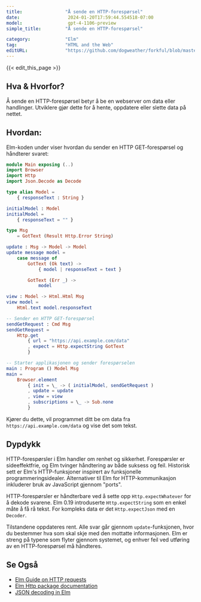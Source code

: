 ```yaml
---
title:                "Å sende en HTTP-forespørsel"
date:                  2024-01-20T17:59:44.554518-07:00
model:                 gpt-4-1106-preview
simple_title:         "Å sende en HTTP-forespørsel"

category:             "Elm"
tag:                  "HTML and the Web"
editURL:              "https://github.com/dogweather/forkful/blob/master/content/no/elm/sending-an-http-request.md"
---
```


{{< edit_this_page >}}

## Hva & Hvorfor?
Å sende en HTTP-forespørsel betyr å be en webserver om data eller handlinger. Utviklere gjør dette for å hente, oppdatere eller slette data på nettet.

## Hvordan:
Elm-koden under viser hvordan du sender en HTTP GET-forespørsel og håndterer svaret:

```Elm
module Main exposing (..)
import Browser
import Http
import Json.Decode as Decode

type alias Model =
    { responseText : String }

initialModel : Model
initialModel =
    { responseText = "" }

type Msg
    = GotText (Result Http.Error String)

update : Msg -> Model -> Model
update message model =
    case message of
        GotText (Ok text) ->
            { model | responseText = text }

        GotText (Err _) ->
            model

view : Model -> Html.Html Msg
view model =
    Html.text model.responseText

-- Sender en HTTP GET-forespørsel
sendGetRequest : Cmd Msg
sendGetRequest =
    Http.get
        { url = "https://api.example.com/data"
        , expect = Http.expectString GotText
        }

-- Starter applikasjonen og sender forespørselen
main : Program () Model Msg
main =
    Browser.element
        { init = \_ -> ( initialModel, sendGetRequest )
        , update = update
        , view = view
        , subscriptions = \_ -> Sub.none
        }

```

Kjører du dette, vil programmet ditt be om data fra `https://api.example.com/data` og vise det som tekst.

## Dypdykk
HTTP-forespørsler i Elm handler om renhet og sikkerhet. Forespørsler er sideeffektfrie, og Elm tvinger håndtering av både suksess og feil. Historisk sett er Elm's HTTP-funksjoner inspirert av funksjonelle programmeringsidealer. Alternativer til Elm for HTTP-kommunikasjon inkluderer bruk av JavaScript gjennom "ports".

HTTP-forespørsler er håndterbare ved å sette opp `Http.expectWhatever` for å dekode svarene. Elm 0.19 introduserte `Http.expectString` som en enkel måte å få rå tekst. For kompleks data er det `Http.expectJson` med en `Decoder`. 

Tilstandene oppdateres rent. Alle svar går gjennom `update`-funksjonen, hvor du bestemmer hva som skal skje med den mottatte informasjonen. Elm er streng på typene som flyter gjennom systemet, og enhver feil ved utføring av en HTTP-forespørsel må håndteres.

## Se Også
- [Elm Guide on HTTP requests](https://guide.elm-lang.org/effects/http.html)
- [Elm Http package documentation](https://package.elm-lang.org/packages/elm/http/latest/)
- [JSON decoding in Elm](https://package.elm-lang.org/packages/elm/json/latest/Json-Decode)
